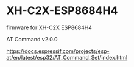 # XH-C2X-ESP8684H4
firmware for XH-C2X ESP8684H4

AT Command v2.0.0

https://docs.espressif.com/projects/esp-at/en/latest/esp32/AT_Command_Set/index.html
